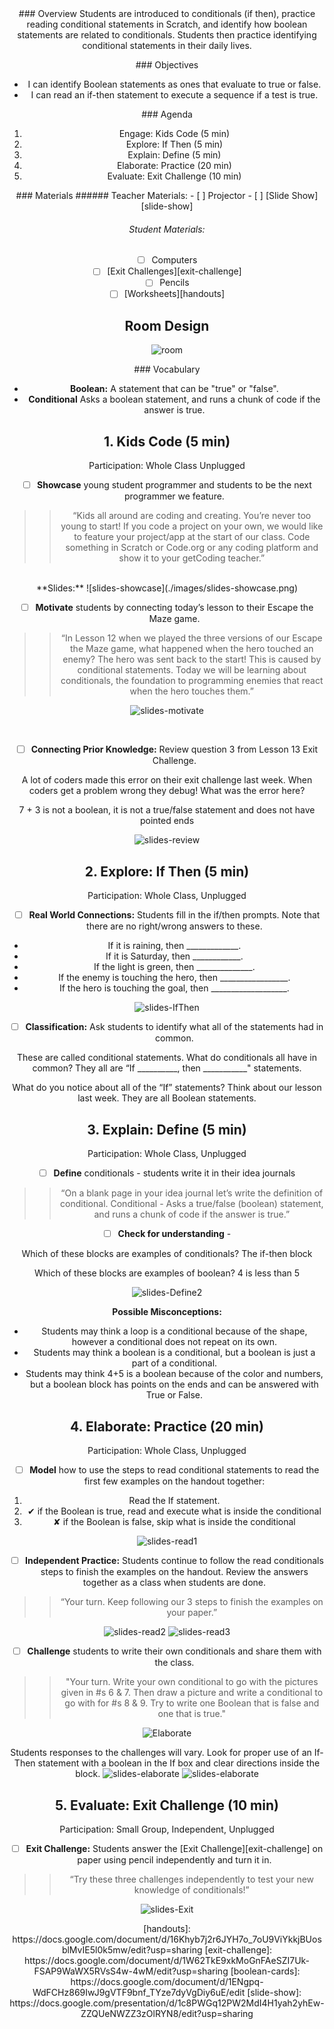 <header class='header' title='Conditionals' subtitle='Lesson 12'/>

<notable>
<iconp src='/icons/activity.png'>### Overview</iconp>
Students are introduced to conditionals (if then), practice reading conditional statements in Scratch, and identify how boolean statements are related to conditionals. Students then practice identifying conditional statements in their daily lives.

<iconp src='/icons/objectives.png'>### Objectives</iconp>
- I can identify Boolean statements as ones that evaluate to true or false.
- I can read an if-then statement to execute a sequence if a test is true.

<iconp src='/icons/agenda.png'>### Agenda</iconp>
1. Engage: Kids Code (5 min)
1. Explore: If Then (5 min)
1. Explain: Define (5 min)
1. Elaborate: Practice (20 min)
1. Evaluate: Exit Challenge (10 min)

<note>
<iconp src='/icons/materials.png'>### Materials</iconp>
###### Teacher Materials:
- [ ] Projector
- [ ] [Slide Show][slide-show]

###### Student Materials:
- [ ] Computers
- [ ] [Exit Challenges][exit-challenge]
- [ ] Pencils
- [ ] [Worksheets][handouts]

</note>

## Room Design

![room](/images/layout-rows.png)

<note>

<iconp src='/icons/vocab.png'>### Vocabulary</iconp>

- **Boolean:** A statement that can be "true" or "false".
- **Conditional** Asks a boolean statement, and runs a chunk of code if the answer is true.

</note>
<pagebreak/>

## 1. Kids Code (5 min)
Participation: Whole Class Unplugged

- [ ] **Showcase** young student programmer and students to be the next programmer we feature.

> > “Kids all around are coding and creating. You’re never too young to start! If you code a project on your own, we would like to feature your project/app at the start of our class. Code something in Scratch or Code.org or any coding platform and show it to your getCoding teacher.”

<br/>
<note>**Slides:** ![slides-showcase](./images/slides-showcase.png)</note>

- [ ] **Motivate** students by connecting today’s lesson to their Escape the Maze game.

> > “In Lesson 12 when we played the three versions of our Escape the Maze game, what happened when the hero touched an enemy? The hero was sent back to the start! This is caused by conditional statements. Today we will be learning about conditionals, the foundation to programming enemies that react when the hero touches them.”

<note>![slides-motivate](./images/slides-motivate.png)</note>

<br/>

- [ ] **Connecting Prior Knowledge:** Review question 3 from Lesson 13 Exit Challenge.

<iconp type="question"> A lot of coders made this error on their exit challenge last week. When coders get a problem wrong they debug! What was the error here?</iconp>

<iconp type="answer">7 + 3 is not a boolean, it is not a true/false statement and does not have pointed ends</iconp>

<note>![slides-review](./images/slides-review.png)</note>

<pagebreak/>

## 2. Explore: If Then (5 min)
Participation: Whole Class, Unplugged

- [ ] **Real World Connections:** Students fill in the if/then prompts. Note that there are no right/wrong answers to these.

- If it is raining, then _____________.
- If it is Saturday, then ____________.
- If the light is green, then ______________.
- If the enemy is touching the hero, then _________________.
- If the hero is touching the goal, then ___________________.

<note>![slides-IfThen](./images/slides-IfThen.png)
</note>

- [ ] **Classification:** Ask students to identify what all of the statements had in common.

<iconp type="question">These are called conditional statements. What do conditionals all have in common? </iconp>
<iconp type="answer">They all are “If __________, then ___________" statements.</iconp>

<iconp type="question">What do you notice about all of the “If” statements? Think about our lesson last week. </iconp>
<iconp type="answer">They are all Boolean statements. </iconp>


## 3. Explain: Define (5 min)
Participation: Whole Class, Unplugged

- [ ] **Define** conditionals - students write it in their idea journals

> > “On a blank page in your idea journal let’s write the definition of conditional. Conditional - Asks a true/false (boolean) statement, and runs a chunk of code if the answer is true.”

- [ ] **Check for understanding** -

<iconp type="question"> Which of these blocks are examples of conditionals? </iconp>
<iconp type="answer">The if-then block</iconp>

<iconp type="question"> Which of these blocks are examples of boolean? </iconp>
<iconp type="answer"> 4 is less than 5 </iconp>

<note>![slides-Define2](./images/slides-Define2.png)
</note>

**Possible Misconceptions:**
- Students may think a loop is a conditional because of the shape, however a conditional does not repeat on its own.
- Students may think a boolean is a conditional, but a boolean is just a part of a conditional.
- Students may think 4+5 is a boolean because of the color and numbers, but a boolean block has points on the ends and can be answered with True or False.

## 4. Elaborate: Practice (20 min)
Participation: Whole Class, Unplugged

- [ ] **Model** how to use the steps to read conditional statements to read the first few examples on the handout together:
1. Read the If statement.
1. ✔ if the Boolean is true, read and execute what is inside the conditional
1. ✘ if the Boolean is false, skip what is inside the conditional

<note> ![slides-read1](./images/slides-read1.png)</note>

- [ ] **Independent Practice:** Students continue to follow the read conditionals steps to finish the examples on the handout. Review the answers together as a class when students are done.

> > “Your turn. Keep following our 3 steps to finish the examples on your paper.”

<note> ![slides-read2](./images/slides-read2.png)
![slides-read3](./images/slides-read3.png)</note>

- [ ] **Challenge** students to write their own conditionals and share them with the class.

>> "Your turn. Write your own conditional to go with the pictures given in #s 6 & 7. Then draw a picture and write a conditional to go with for #s 8 & 9. Try to write one Boolean that is false and one that is true."

![Elaborate](./images/elaborate.png)

<note type="tip">Students responses to the challenges will vary. Look for proper use of an If-Then statement with a boolean in the If box and clear directions inside the block. ![slides-elaborate](./images/slides-challenge1.png)
![slides-elaborate](./images/slides-challenge1.png)</note>

## 5. Evaluate: Exit Challenge (10 min)
Participation: Small Group, Independent, Unplugged

- [ ] **Exit Challenge:** Students answer the [Exit Challenge][exit-challenge] on paper using pencil independently and turn it in.

> > “Try these three challenges independently to test your new knowledge of conditionals!”

<note>![slides-Exit](./images/slides-Exit.png)
</note>


</notable>
[handouts]: https://docs.google.com/document/d/16Khyb7j2r6JYH7o_7oU9ViYkkjBUosblMvIE5l0k5mw/edit?usp=sharing
[exit-challenge]: https://docs.google.com/document/d/1W62TkE9xkMoGnFAeSZI7Uk-FSAP9WaWX5RVsS4w-4wM/edit?usp=sharing
[boolean-cards]: https://docs.google.com/document/d/1ENgpq-WdFCHz869IwJ9gVTF9bnf_TYze7dyVgDiy6uE/edit
[slide-show]: https://docs.google.com/presentation/d/1c8PWGq12PW2MdI4H1yah2yhEw-ZZQUeNWZZ3zOlRYN8/edit?usp=sharing
